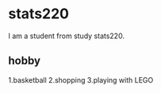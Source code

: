 # stats220
I am a student from study stats220.

## hobby
1.basketball
2.shopping 
3.playing with LEGO
